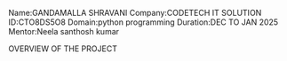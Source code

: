 Name:GANDAMALLA SHRAVANI
Company:CODETECH IT SOLUTION
ID:CTO8DS5O8
Domain:python programming
Duration:DEC TO JAN 2025
Mentor:Neela santhosh kumar


OVERVIEW OF THE PROJECT
